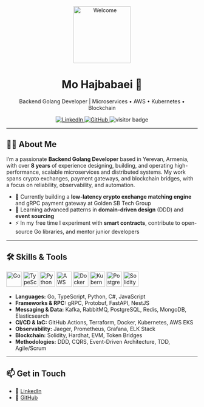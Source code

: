 <!-- HEADER -->
<div align="center">
  <img src="https://media.giphy.com/media/M9gbBd9nbDrOTu1Mqx/giphy.gif" alt="Welcome" width="150"/>
</div>

<h1 align="center">Mo Hajbabaei 👋</h1>
<p align="center">Backend Golang Developer | Microservices • AWS • Kubernetes • Blockchain</p>

<div align="center">
  <a href="https://linkedin.com/in/hajbabaeim">
    <img src="https://img.shields.io/badge/LinkedIn-Profile-0077B5?logo=linkedin&style=for-the-badge" alt="LinkedIn"/>
  </a>
  <a href="https://github.com/hajbabaeim">
    <img src="https://img.shields.io/badge/GitHub-@hajbabaeim-181717?logo=github&style=for-the-badge" alt="GitHub"/>
  </a>
  <img src="https://visitor-badge.laobi.icu/badge?page_id=hajbabaeim.hajbabaeim" alt="visitor badge"/>
</div>

---

## 👩‍💻 About Me
I’m a passionate **Backend Golang Developer** based in Yerevan, Armenia, with over **8 years** of experience designing, building, and operating high-performance, scalable microservices and distributed systems. My work spans crypto exchanges, payment gateways, and blockchain bridges, with a focus on reliability, observability, and automation.

- 🔭 Currently building a **low-latency crypto exchange matching engine** and gRPC payment gateway at Golden SB Tech Group  
- 🌱 Learning advanced patterns in **domain-driven design** (DDD) and **event sourcing**  
- ⚡ In my free time I experiment with **smart contracts**, contribute to open-source Go libraries, and mentor junior developers  

---

## 🛠️ Skills & Tools

<div align="left">
  <img src="https://cdn.jsdelivr.net/gh/devicons/devicon/icons/go/go-original-wordmark.svg" alt="Go" width="40"/>
  <img src="https://cdn.jsdelivr.net/gh/devicons/devicon/icons/typescript/typescript-original.svg" alt="TypeScript" width="40"/>
  <img src="https://cdn.jsdelivr.net/gh/devicons/devicon/icons/python/python-original.svg" alt="Python" width="40"/>
  <img src="https://cdn.jsdelivr.net/gh/devicons/devicon/icons/aws/aws-original.svg" alt="AWS" width="40"/>
  <img src="https://cdn.jsdelivr.net/gh/devicons/devicon/icons/docker/docker-plain.svg" alt="Docker" width="40"/>
  <img src="https://cdn.jsdelivr.net/gh/devicons/devicon/icons/kubernetes/kubernetes-plain.svg" alt="Kubernetes" width="40"/>
  <img src="https://cdn.jsdelivr.net/gh/devicons/devicon/icons/postgresql/postgresql-original.svg" alt="PostgreSQL" width="40"/>
  <img src="https://cdn.jsdelivr.net/gh/devicons/devicon/icons/solidity/solidity-original.svg" alt="Solidity" width="40"/>
</div>

- **Languages:** Go, TypeScript, Python, C#, JavaScript  
- **Frameworks & RPC:** gRPC, Protobuf, FastAPI, NestJS  
- **Messaging & Data:** Kafka, RabbitMQ, PostgreSQL, Redis, MongoDB, Elasticsearch  
- **CI/CD & IaC:** GitHub Actions, Terraform, Docker, Kubernetes, AWS EKS  
- **Observability:** Jaeger, Prometheus, Grafana, ELK Stack  
- **Blockchain:** Solidity, Hardhat, EVM, Token Bridges  
- **Methodologies:** DDD, CQRS, Event-Driven Architecture, TDD, Agile/Scrum  

---

## 📫 Get in Touch

- 🔗 [LinkedIn](https://linkedin.com/in/hajbabaeim)  
- 🔗 [GitHub](https://github.com/hajbabaeim)  
